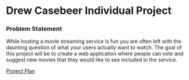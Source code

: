 # Drew Casebeer Individual Project

### Problem Statement
While hosting a movie streaming service is fun you are often left with the
daunting question of what your users actually want to watch. The goal of 
this project will be to create a web application where people can vote and 
suggest new movies that they would like to see included in the service.

[Project Plan](Project%20Plan.md)